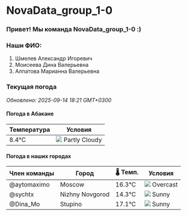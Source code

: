 # NovaData_group_1-0
### Привет! Мы команда NovaData_group_1-0 :)

### Наши ФИО:
1. Шмелев Александр Игоревич
2. Моисеева Дина Валерьевна
3. Алпатова Марианна Валерьевна

### Текущая погода
<!-- WEATHER:START -->
_Обновлено: 2025-09-14 18:21 GMT+0300_

#### Погода в Абакане

| Температура | Условия |
|-------------|----------|
| 8.4°C     | ![](https://cdn.weatherapi.com/weather/64x64/night/116.png) Partly Cloudy |

#### Погода в наших городах

| Член команды  | Город               | 🌡️ Темп.  | Условия          |
|---------------|---------------------|-----------|--------------------|
| @aytomaximo    | Moscow              |   16.3°C | ![](https://cdn.weatherapi.com/weather/64x64/day/122.png) Overcast     |
| @sychtx        | Nizhny Novgorod     |   14.3°C | ![](https://cdn.weatherapi.com/weather/64x64/day/113.png) Sunny        |
| @Dina_Mo       | Stupino             |   17.1°C | ![](https://cdn.weatherapi.com/weather/64x64/day/113.png) Sunny        |

<!-- WEATHER:END -->

